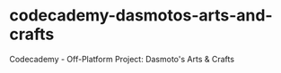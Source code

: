 # codecademy-dasmotos-arts-and-crafts
Codecademy - Off-Platform Project: Dasmoto's Arts &amp; Crafts
